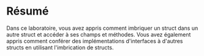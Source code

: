 # Résumé

Dans ce laboratoire, vous avez appris comment imbriquer un struct dans un autre struct et accéder à ses champs et méthodes. Vous avez également appris comment conférer des implémentations d'interfaces à d'autres structs en utilisant l'imbrication de structs.
